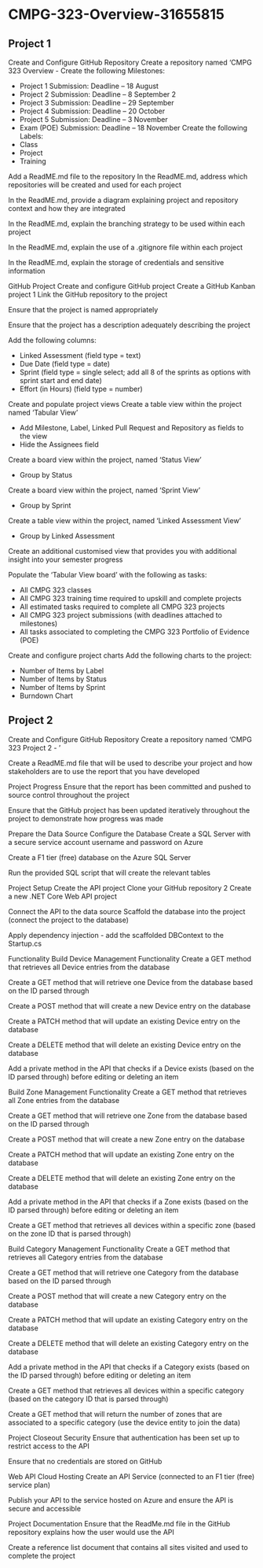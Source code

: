 # CMPG-323-Overview-31655815
## Project 1

Create and Configure GitHub
Repository
Create a repository named ‘CMPG
323 Overview - <add your student
number>
Create the following Milestones:
- Project 1 Submission: Deadline –
18 August
- Project 2 Submission: Deadline –
8 September
2 
- Project 3 Submission: Deadline –
29 September
- Project 4 Submission: Deadline –
20 October
- Project 5 Submission: Deadline –
3 November
- Exam (POE) Submission:
Deadline – 18 November
Create the following Labels:
- Class
- Project
- Training

Add a ReadME.md file to the
repository
In the ReadME.md, address which
repositories will be created and used
for each project

In the ReadME.md, provide a
diagram explaining project and
repository context and how they are
integrated

In the ReadME.md, explain the
branching strategy to be used within
each project

In the ReadME.md, explain the use
of a .gitignore file within each project

In the ReadME.md, explain the
storage of credentials and sensitive
information

GitHub Project
Create and configure GitHub project
Create a GitHub Kanban project 1
Link the GitHub repository to the project

Ensure that the project is named
appropriately

Ensure that the project has a
description adequately describing the
project

Add the following columns:
- Linked Assessment (field
type = text)
- Due Date (field type = date)
- Sprint (field type = single
select; add all 8 of the sprints
as options with sprint start
and end date)
- Effort (in Hours) (field type =
number)

Create and populate project
views
Create a table view within the project
named ‘Tabular View’
- Add Milestone, Label, Linked
Pull Request and Repository
as fields to the view
- Hide the Assignees field

Create a board view within the
project, named ‘Status View’
- Group by Status

Create a board view within the
project, named ‘Sprint View’
- Group by Sprint

Create a table view within the
project, named ‘Linked Assessment
View’
- Group by Linked Assessment

Create an additional customised
view that provides you with additional
insight into your semester progress

Populate the ‘Tabular View board’
with the following as tasks:
- All CMPG 323 classes
- All CMPG 323 training time
required to upskill and
complete projects
- All estimated tasks required
to complete all CMPG 323
projects
- All CMPG 323 project
submissions (with deadlines
attached to milestones)
- All tasks associated to
completing the CMPG 323
Portfolio of Evidence (POE)

Create and configure project
charts
Add the following charts to the
project:
- Number of Items by Label
- Number of Items by Status
- Number of Items by Sprint
- Burndown Chart

## Project 2

Create and Configure
GitHub Repository
Create a repository named ‘CMPG
323 Project 2 - <add your student
number>’

Create a ReadME.md file that will
be used to describe your project
and how stakeholders are to use
the report that you have developed

Project Progress Ensure that the report has been
committed and pushed to source
control throughout the project

Ensure that the GitHub project has
been updated iteratively throughout
the project to demonstrate how
progress was made

Prepare the
Data Source
Configure the Database Create a SQL Server with a secure
service account username and
password on Azure

Create a F1 tier (free) database on
the Azure SQL Server

Run the provided SQL script that
will create the relevant tables

Project Setup Create the API project Clone your GitHub repository 2
Create a new .NET Core Web API
project

Connect the API to the data
source
Scaffold the database into the
project (connect the project to the
database)

Apply dependency injection - add
the scaffolded DBContext to the
Startup.cs

Functionality Build Device Management
Functionality
Create a GET method that retrieves
all Device entries from the
database

Create a GET method that will
retrieve one Device from the
database based on the ID parsed
through

Create a POST method that will
create a new Device entry on the
database

Create a PATCH method that will
update an existing Device entry on
the database

Create a DELETE method that will
delete an existing Device entry on
the database

Add a private method in the API
that checks if a Device exists
(based on the ID parsed through)
before editing or deleting an item

Build Zone Management
Functionality
Create a GET method that retrieves
all Zone entries from the database

Create a GET method that will
retrieve one Zone from the
database based on the ID parsed
through

Create a POST method that will
create a new Zone entry on the
database

Create a PATCH method that will
update an existing Zone entry on
the database

Create a DELETE method that will
delete an existing Zone entry on
the database

Add a private method in the API
that checks if a Zone exists (based
on the ID parsed through) before
editing or deleting an item

Create a GET method that retrieves
all devices within a specific zone
(based on the zone ID that is
parsed through)

Build Category
Management Functionality
Create a GET method that retrieves
all Category entries from the
database

Create a GET method that will
retrieve one Category from the
database based on the ID parsed
through

Create a POST method that will
create a new Category entry on the
database

Create a PATCH method that will
update an existing Category entry
on the database

Create a DELETE method that will
delete an existing Category entry
on the database

Add a private method in the API
that checks if a Category exists
(based on the ID parsed through)
before editing or deleting an item

Create a GET method that retrieves
all devices within a specific
category (based on the category ID
that is parsed through)

Create a GET method that will
return the number of zones that are
associated to a specific category
(use the device entity to join the
data)

Project Closeout
Security Ensure that authentication has
been set up to restrict access to the
API

Ensure that no credentials are
stored on GitHub

Web API Cloud Hosting Create an API Service (connected
to an F1 tier (free) service plan)

Publish your API to the service
hosted on Azure and ensure the
API is secure and accessible

Project Documentation Ensure that the ReadMe.md file in
the GitHub repository explains how
the user would use the API

Create a reference list document
that contains all sites visited and
used to complete the project
